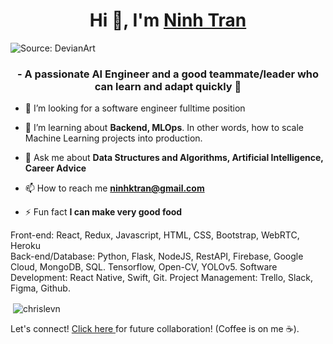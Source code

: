<h1 align="center">Hi 👋, I'm <a href="https://www.linkedin.com/in/ninhktran/" target="_blank"> Ninh Tran </a></h1>

![Source: DevianArt](https://64.media.tumblr.com/c5543874b9cbe98da1d20945a45e989b/tumblr_o5a5r9Z9O71tvppquo1_r1_1280.gif)
<h3 align="center">- A passionate AI Engineer and a good teammate/leader who can learn and adapt quickly 🙆 </h3>




- 👯 I’m looking for a software engineer fulltime position

- 🤝 I’m learning about **Backend, MLOps**. In other words, how to scale Machine Learning projects into production. 

- 💬 Ask me about **Data Structures and Algorithms, Artificial Intelligence, Career Advice**

- 📫 How to reach me **ninhktran@gmail.com**

- ⚡ Fun fact **I can make very good food**

Front-end: React, Redux, Javascript, HTML, CSS, Bootstrap, WebRTC, Heroku  
Back-end/Database: Python, Flask, NodeJS, RestAPI, Firebase, Google Cloud, MongoDB, SQL. Tensorflow, Open-CV, YOLOv5.
Software Development: React Native, Swift, Git.
Project Management: Trello, Slack, Figma, Github.

<p>&nbsp;<img align="center" src="https://github-readme-stats.vercel.app/api?username=chrislevn&show_icons=true" alt="chrislevn" /></p>

Let's connect! <a href="https://www.linkedin.com/in/chrislevn/" target="_blank"> Click here </a> for future collaboration! (Coffee is on me ☕).</br>

